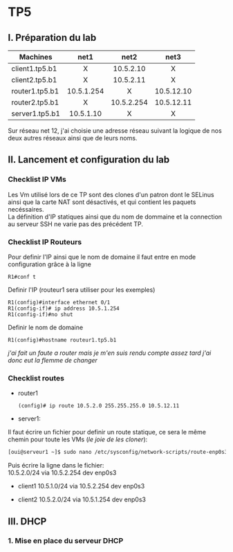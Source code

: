 # TP5

## I. Préparation du lab

| Machines       |    net1    |    net2    |    net3    |
| -------------- | :--------: | :--------: | :--------: |
| client1.tp5.b1 |     X      | 10.5.2.10  |      X     |
| client2.tp5.b1 |     X      | 10.5.2.11  |      X     |
| router1.tp5.b1 | 10.5.1.254 |     X      | 10.5.12.10 |
| router2.tp5.b1 |     X      | 10.5.2.254 | 10.5.12.11 |
| server1.tp5.b1 | 10.5.1.10  |     X      |      X     |

Sur réseau net 12, j'ai choisie une adresse réseau suivant la logique de nos deux autres réseaux ainsi que de leurs noms.

## II. Lancement et configuration du lab

### Checklist IP VMs

Les Vm utilisé lors de ce TP sont des clones d'un patron dont le SELinus ainsi que la carte NAT sont désactivés, et  qui contient les paquets necéssaires.  
La définition d'IP statiques ainsi que du nom de dommaine et la connection au serveur SSH ne varie pas des précédent TP.

### Checklist IP Routeurs

Pour definir l'IP ainsi que le nom de domaine il faut entre en mode configuration grâce à la ligne

```cisco
R1#conf t
```
Definir l'IP (routeur1 sera utiliser pour les exemples)
```cisco
R1(config)#interface ethernet 0/1
R1(config-if)# ip address 10.5.1.254
R1(config-if)#no shut
```
Definir le nom de domaine
```cisco
R1(config)#hostname routeur1.tp5.b1
```
*j'ai fait un faute a router mais je m'en suis rendu compte assez tard j'ai donc eut la flemme de changer*

### Checklist routes

- router1

  ```cisco
  (config)# ip route 10.5.2.0 255.255.255.0 10.5.12.11
  ```

- server1:

Il faut écrire un fichier pour definir un route statique, ce sera le même chemin pour toute les VMs (*le joie de les cloner*):
```bash
[oui@serveur1 ~]$ sudo nano /etc/sysconfig/network-scripts/route-enp0s3
```
Puis écrire la ligne dans le fichier:  
10.5.2.0/24 via 10.5.2.254 dev enp0s3

- client1
10.5.1.0/24 via 10.5.2.254 dev enp0s3

- client2
10.5.2.0/24 via 10.5.1.254 dev enp0s3


## III. DHCP

### 1. Mise en place du serveur DHCP


